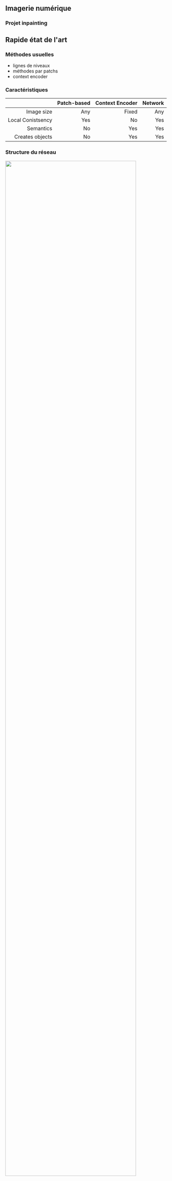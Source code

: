 ## Imagerie numérique
### Projet inpainting



## Rapide état de l'art



### Méthodes usuelles

 - lignes de niveaux
 - méthodes par patchs
 - context encoder



### Caractéristiques

|				| Patch-based   | Context Encoder  | Network |
| -----------------------------:| -------------:| ----------------:| -------:|
| Image size   		  	| Any		| Fixed		   | Any     |
| Local Conistsency	   	| Yes		| No		   | Yes     |
| Semantics		   	| No		| Yes		   | Yes     |
| Creates objects	   	| No		| Yes		   | Yes     |



### Structure du réseau
<image src="https://perso.crans.org/bricout/Intronum/network_overview.png" controls style="width:90%"></image>



## Tests sur le réseau



#### Différents masques

|																   |																       |																  |
| -------------------------------------------------------------------------------------------------------------------------------- | --------------------------------------------------------------------------------------------------------------------------------- | -------------------------------------------------------------------------------------------------------------------------------- |
| <p align="center"><image src="https://perso.crans.org/bricout/Intronum/Masks/bateau_in_triangle.png" controls style="width:80%" ></image></p>| <p align="center"><image src="https://perso.crans.org/bricout/Intronum/Masks/bateau_in_square.png" controls style="width:80%" ></image></p> | <p align="center"><image src="https://perso.crans.org/bricout/Intronum/Masks/bateau_in_circle.png" controls style="width:80%" ></image></p>|
| <p align="center"><image src="https://perso.crans.org/bricout/Intronum/Masks/bateau_out_triangle_noise_0.000.png" controls style="width:80%" ></image></p>| <p align="center"><image src="https://perso.crans.org/bricout/Intronum/Masks/bateau_out_square_noise_0.000.png" controls style="width:80%" ></image></p> | <p align="center"><image src="https://perso.crans.org/bricout/Intronum/Masks/bateau_out_circle_noise_0.000.png" controls style="width:80%" ></image></p>|



#### Différents masques

|																   |																       |																  |
| -------------------------------------------------------------------------------------------------------------------------------- | --------------------------------------------------------------------------------------------------------------------------------- | -------------------------------------------------------------------------------------------------------------------------------- |
| <p align="center"><image src="https://perso.crans.org/bricout/Intronum/Masks/montagne_in_triangle.png" controls style="width:80%" ></image></p>| <p align="center"><image src="https://perso.crans.org/bricout/Intronum/Masks/montagne_in_square.png" controls style="width:80%" ></image></p> | <p align="center"><image src="https://perso.crans.org/bricout/Intronum/Masks/montagne_in_circle.png" controls style="width:80%" ></image></p>|
| <p align="center"><image src="https://perso.crans.org/bricout/Intronum/Masks/montagne_out_triangle_noise_0.000.png" controls style="width:80%" ></image></p>| <p align="center"><image src="https://perso.crans.org/bricout/Intronum/Masks/montagne_out_square_noise_0.000.png" controls style="width:80%" ></image></p> | <p align="center"><image src="https://perso.crans.org/bricout/Intronum/Masks/montagne_out_circle_noise_0.000.png" controls style="width:80%" ></image></p>|


### Zero-padding
Artefacts dus au 0-padding

0 pixels												       | 3 pixels													| 6 pixels													 |
-------------------------------------------------------------------------------------------------------------- | -------------------------------------------------------------------------------------------------------------- | -------------------------------------------------------------------------------------------------------------- |
<image src="https://perso.crans.org/bricout/Intronum/Padding/0_input.png" controls style="width:100%" ></image>| <image src="https://perso.crans.org/bricout/Intronum/Padding/3_input.png" controls style="width:100%" ></image>| <image src="https://perso.crans.org/bricout/Intronum/Padding/6_input.png" controls style="width:100%" ></image>|
<image src="https://perso.crans.org/bricout/Intronum/Padding/0_out.png" controls style="width:100%" ></image>  | <image src="https://perso.crans.org/bricout/Intronum/Padding/3_out.png" controls style="width:100%" ></image>  | <image src="https://perso.crans.org/bricout/Intronum/Padding/6_out.png" controls style="width:100%" ></image>  |


### Images non naturelles

|																   |																       |																  |																      |
| -------------------------------------------------------------------------------------------------------------------------------- | --------------------------------------------------------------------------------------------------------------------------------- | -------------------------------------------------------------------------------------------------------------------------------- | --------------------------------------------------------------------------------------------------------------------------------- |
| <p align="center"><image src="https://perso.crans.org/bricout/Intronum/CoL/input_1.png" controls style="width:100%" ></image></p>| <p align="center"><image src="https://perso.crans.org/bricout/Intronum/CoL/input_2.png" controls style="width:100%" ></image></p> | <p align="center"><image src="https://perso.crans.org/bricout/Intronum/CoL/input_3.png" controls style="width:100%" ></image></p>| <p align="center"><image src="https://perso.crans.org/bricout/Intronum/CoL/input_4.png" controls style="width:100%" ></image></p> |
| <p align="center"><image src="https://perso.crans.org/bricout/Intronum/CoL/out_1.png" controls style="width:100%" ></image></p>  | <p align="center"><image src="https://perso.crans.org/bricout/Intronum/CoL/out_2.png" controls style="width:100%" ></image></p>   | <p align="center"><image src="https://perso.crans.org/bricout/Intronum/CoL/out_3.png" controls style="width:100%" ></image></p>  | <p align="center"><image src="https://perso.crans.org/bricout/Intronum/CoL/out_4.png" controls style="width:100%" ></image></p>   |


### Images non naturelles

|																   |																       |																  |
| -------------------------------------------------------------------------------------------------------------------------------- | --------------------------------------------------------------------------------------------------------------------------------- | -------------------------------------------------------------------------------------------------------------------------------- |
| <p align="center"><image src="https://perso.crans.org/bricout/Intronum/Gogh/input_1.png" controls style="width:90%" ></image></p>| <p align="center"><image src="https://perso.crans.org/bricout/Intronum/Gogh/input_2.png" controls style="width:90%" ></image></p> | <p align="center"><image src="https://perso.crans.org/bricout/Intronum/Gogh/input_3.png" controls style="width:90%" ></image></p>|
| <p align="center"><image src="https://perso.crans.org/bricout/Intronum/Gogh/out_1.png" controls style="width:90%" ></image></p>  | <p align="center"><image src="https://perso.crans.org/bricout/Intronum/Gogh/out_2.png" controls style="width:90%" ></image></p>   | <p align="center"><image src="https://perso.crans.org/bricout/Intronum/Gogh/out_3.png" controls style="width:90%" ></image></p>  |


#### Architecture
<image src="https://perso.crans.org/bricout/Intronum/Archi.png" controls style="width:45%" ></image>


#### Résultats : couches de convolution (1,4)

|																   |																       |																  |																      |
| -------------------------------------------------------------------------------------------------------------------------------- | --------------------------------------------------------------------------------------------------------------------------------- | -------------------------------------------------------------------------------------------------------------------------------- | --------------------------------------------------------------------------------------------------------------------------------- |
| <p align="center"><image src="https://perso.crans.org/bricout/Intronum/Convolution/01/bateau_in.png" controls style="width:100%" ></image></p>| <p align="center"><image src="https://perso.crans.org/bricout/Intronum/Convolution/01/bateau_out_noise_0.00.png" controls style="width:100%" ></image></p> | <p align="center"><image src="https://perso.crans.org/bricout/Intronum/Convolution/01/bateau_out_noise_0.14.png" controls style="width:100%" ></image></p>| <p align="center"><image src="https://perso.crans.org/bricout/Intronum/Convolution/01/bateau_out_noise_0.28.png" controls style="width:100%" ></image></p> |
| <p align="center"><image src="https://perso.crans.org/bricout/Intronum/Convolution/04/bateau_in.png" controls style="width:100%" ></image></p>| <p align="center"><image src="https://perso.crans.org/bricout/Intronum/Convolution/04/bateau_out_noise_0.00.png" controls style="width:100%" ></image></p> | <p align="center"><image src="https://perso.crans.org/bricout/Intronum/Convolution/04/bateau_out_noise_0.14.png" controls style="width:100%" ></image></p>| <p align="center"><image src="https://perso.crans.org/bricout/Intronum/Convolution/04/bateau_out_noise_0.28.png" controls style="width:100%" ></image></p> |


#### Résultats : couches de convolution (7,10)

|																   |																       |																  |																      |
| -------------------------------------------------------------------------------------------------------------------------------- | --------------------------------------------------------------------------------------------------------------------------------- | -------------------------------------------------------------------------------------------------------------------------------- | --------------------------------------------------------------------------------------------------------------------------------- |
| <p align="center"><image src="https://perso.crans.org/bricout/Intronum/Convolution/07/bateau_in.png" controls style="width:100%" ></image></p>| <p align="center"><image src="https://perso.crans.org/bricout/Intronum/Convolution/07/bateau_out_noise_0.00.png" controls style="width:100%" ></image></p> | <p align="center"><image src="https://perso.crans.org/bricout/Intronum/Convolution/07/bateau_out_noise_0.14.png" controls style="width:100%" ></image></p>| <p align="center"><image src="https://perso.crans.org/bricout/Intronum/Convolution/07/bateau_out_noise_0.28.png" controls style="width:100%" ></image></p> |
| <p align="center"><image src="https://perso.crans.org/bricout/Intronum/Convolution/10/bateau_in.png" controls style="width:100%" ></image></p>| <p align="center"><image src="https://perso.crans.org/bricout/Intronum/Convolution/10/bateau_out_noise_0.00.png" controls style="width:100%" ></image></p> | <p align="center"><image src="https://perso.crans.org/bricout/Intronum/Convolution/10/bateau_out_noise_0.14.png" controls style="width:100%" ></image></p>| <p align="center"><image src="https://perso.crans.org/bricout/Intronum/Convolution/10/bateau_out_noise_0.28.png" controls style="width:100%" ></image></p> |


#### Résultats : couches de convolution (13,16)

|																   |																       |																  |																      |
| -------------------------------------------------------------------------------------------------------------------------------- | --------------------------------------------------------------------------------------------------------------------------------- | -------------------------------------------------------------------------------------------------------------------------------- | --------------------------------------------------------------------------------------------------------------------------------- |
| <p align="center"><image src="https://perso.crans.org/bricout/Intronum/Convolution/13/bateau_in.png" controls style="width:100%" ></image></p>| <p align="center"><image src="https://perso.crans.org/bricout/Intronum/Convolution/13/bateau_out_noise_0.00.png" controls style="width:100%" ></image></p> | <p align="center"><image src="https://perso.crans.org/bricout/Intronum/Convolution/13/bateau_out_noise_0.14.png" controls style="width:100%" ></image></p>| <p align="center"><image src="https://perso.crans.org/bricout/Intronum/Convolution/13/bateau_out_noise_0.28.png" controls style="width:100%" ></image></p> |
| <p align="center"><image src="https://perso.crans.org/bricout/Intronum/Convolution/16/bateau_in.png" controls style="width:100%" ></image></p>| <p align="center"><image src="https://perso.crans.org/bricout/Intronum/Convolution/16/bateau_out_noise_0.00.png" controls style="width:100%" ></image></p> | <p align="center"><image src="https://perso.crans.org/bricout/Intronum/Convolution/16/bateau_out_noise_0.14.png" controls style="width:100%" ></image></p>| <p align="center"><image src="https://perso.crans.org/bricout/Intronum/Convolution/16/bateau_out_noise_0.28.png" controls style="width:100%" ></image></p> |


#### Résultats : couches de convolution (46,49)

|																   |																       |																  |																      |
| -------------------------------------------------------------------------------------------------------------------------------- | --------------------------------------------------------------------------------------------------------------------------------- | -------------------------------------------------------------------------------------------------------------------------------- | --------------------------------------------------------------------------------------------------------------------------------- |
| <p align="center"><image src="https://perso.crans.org/bricout/Intronum/Convolution_late/46/bateau_in.png" controls style="width:100%" ></image></p>| <p align="center"><image src="https://perso.crans.org/bricout/Intronum/Convolution_late/46/bateau_out_noise_0.00.png" controls style="width:100%" ></image></p> | <p align="center"><image src="https://perso.crans.org/bricout/Intronum/Convolution_late/46/bateau_out_noise_0.14.png" controls style="width:100%" ></image></p>| <p align="center"><image src="https://perso.crans.org/bricout/Intronum/Convolution_late/46/bateau_out_noise_0.28.png" controls style="width:100%" ></image></p> |
| <p align="center"><image src="https://perso.crans.org/bricout/Intronum/Convolution_late/49/bateau_in.png" controls style="width:100%" ></image></p>| <p align="center"><image src="https://perso.crans.org/bricout/Intronum/Convolution_late/49/bateau_out_noise_0.00.png" controls style="width:100%" ></image></p> | <p align="center"><image src="https://perso.crans.org/bricout/Intronum/Convolution_late/49/bateau_out_noise_0.14.png" controls style="width:100%" ></image></p>| <p align="center"><image src="https://perso.crans.org/bricout/Intronum/Convolution_late/49/bateau_out_noise_0.28.png" controls style="width:100%" ></image></p> |


#### Résultats : couches de convolution dilatées (19,22)

|																   |																       |																  |																      |
| -------------------------------------------------------------------------------------------------------------------------------- | --------------------------------------------------------------------------------------------------------------------------------- | -------------------------------------------------------------------------------------------------------------------------------- | --------------------------------------------------------------------------------------------------------------------------------- |
| <p align="center"><image src="https://perso.crans.org/bricout/Intronum/Dilated/19/bateau_in.png" controls style="width:100%" ></image></p>| <p align="center"><image src="https://perso.crans.org/bricout/Intronum/Dilated/19/bateau_out_noise_0.00.png" controls style="width:100%" ></image></p> | <p align="center"><image src="https://perso.crans.org/bricout/Intronum/Dilated/19/bateau_out_noise_0.14.png" controls style="width:100%" ></image></p>| <p align="center"><image src="https://perso.crans.org/bricout/Intronum/Dilated/19/bateau_out_noise_0.28.png" controls style="width:100%" ></image></p> |
| <p align="center"><image src="https://perso.crans.org/bricout/Intronum/Dilated/22/bateau_in.png" controls style="width:100%" ></image></p>| <p align="center"><image src="https://perso.crans.org/bricout/Intronum/Dilated/22/bateau_out_noise_0.00.png" controls style="width:100%" ></image></p> | <p align="center"><image src="https://perso.crans.org/bricout/Intronum/Dilated/22/bateau_out_noise_0.14.png" controls style="width:100%" ></image></p>| <p align="center"><image src="https://perso.crans.org/bricout/Intronum/Dilated/22/bateau_out_noise_0.28.png" controls style="width:100%" ></image></p> |


#### Résultats : couche de convolution dilatée (25,28)

|																   |																       |																  |																      |
| -------------------------------------------------------------------------------------------------------------------------------- | --------------------------------------------------------------------------------------------------------------------------------- | -------------------------------------------------------------------------------------------------------------------------------- | --------------------------------------------------------------------------------------------------------------------------------- |
| <p align="center"><image src="https://perso.crans.org/bricout/Intronum/Dilated/25/bateau_in.png" controls style="width:100%" ></image></p>| <p align="center"><image src="https://perso.crans.org/bricout/Intronum/Dilated/25/bateau_out_noise_0.00.png" controls style="width:100%" ></image></p> | <p align="center"><image src="https://perso.crans.org/bricout/Intronum/Dilated/25/bateau_out_noise_0.14.png" controls style="width:100%" ></image></p>| <p align="center"><image src="https://perso.crans.org/bricout/Intronum/Dilated/25/bateau_out_noise_0.28.png" controls style="width:100%" ></image></p> |
| <p align="center"><image src="https://perso.crans.org/bricout/Intronum/Dilated/28/bateau_in.png" controls style="width:100%" ></image></p>| <p align="center"><image src="https://perso.crans.org/bricout/Intronum/Dilated/28/bateau_out_noise_0.00.png" controls style="width:100%" ></image></p> | <p align="center"><image src="https://perso.crans.org/bricout/Intronum/Dilated/28/bateau_out_noise_0.14.png" controls style="width:100%" ></image></p>| <p align="center"><image src="https://perso.crans.org/bricout/Intronum/Dilated/28/bateau_out_noise_0.28.png" controls style="width:100%" ></image></p> |


#### Résultats : SpatialBatchNormalization (2,11)

|																   |																       |																  |																      |
| -------------------------------------------------------------------------------------------------------------------------------- | --------------------------------------------------------------------------------------------------------------------------------- | -------------------------------------------------------------------------------------------------------------------------------- | --------------------------------------------------------------------------------------------------------------------------------- |
| <p align="center"><image src="https://perso.crans.org/bricout/Intronum/Batch_norm/02/bateau_in.png" controls style="width:100%" ></image></p>| <p align="center"><image src="https://perso.crans.org/bricout/Intronum/Batch_norm/02/bateau_out_noise_0.00.png" controls style="width:100%" ></image></p> | <p align="center"><image src="https://perso.crans.org/bricout/Intronum/Batch_norm/02/bateau_out_noise_0.14.png" controls style="width:100%" ></image></p>| <p align="center"><image src="https://perso.crans.org/bricout/Intronum/Batch_norm/02/bateau_out_noise_0.28.png" controls style="width:100%" ></image></p> |
| <p align="center"><image src="https://perso.crans.org/bricout/Intronum/Batch_norm/11/bateau_in.png" controls style="width:100%" ></image></p>| <p align="center"><image src="https://perso.crans.org/bricout/Intronum/Batch_norm/11/bateau_out_noise_0.00.png" controls style="width:100%" ></image></p> | <p align="center"><image src="https://perso.crans.org/bricout/Intronum/Batch_norm/11/bateau_out_noise_0.14.png" controls style="width:100%" ></image></p>| <p align="center"><image src="https://perso.crans.org/bricout/Intronum/Batch_norm/11/bateau_out_noise_0.28.png" controls style="width:100%" ></image></p> |


#### Résultats : SpatialBatchNormalization (20,29)

|																   |																       |																  |																      |
| -------------------------------------------------------------------------------------------------------------------------------- | --------------------------------------------------------------------------------------------------------------------------------- | -------------------------------------------------------------------------------------------------------------------------------- | --------------------------------------------------------------------------------------------------------------------------------- |
| <p align="center"><image src="https://perso.crans.org/bricout/Intronum/Batch_norm/20/bateau_in.png" controls style="width:100%" ></image></p>| <p align="center"><image src="https://perso.crans.org/bricout/Intronum/Batch_norm/20/bateau_out_noise_0.00.png" controls style="width:100%" ></image></p> | <p align="center"><image src="https://perso.crans.org/bricout/Intronum/Batch_norm/20/bateau_out_noise_0.14.png" controls style="width:100%" ></image></p>| <p align="center"><image src="https://perso.crans.org/bricout/Intronum/Batch_norm/20/bateau_out_noise_0.28.png" controls style="width:100%" ></image></p> |
| <p align="center"><image src="https://perso.crans.org/bricout/Intronum/Batch_norm/29/bateau_in.png" controls style="width:100%" ></image></p>| <p align="center"><image src="https://perso.crans.org/bricout/Intronum/Batch_norm/29/bateau_out_noise_0.00.png" controls style="width:100%" ></image></p> | <p align="center"><image src="https://perso.crans.org/bricout/Intronum/Batch_norm/29/bateau_out_noise_0.14.png" controls style="width:100%" ></image></p>| <p align="center"><image src="https://perso.crans.org/bricout/Intronum/Batch_norm/29/bateau_out_noise_0.28.png" controls style="width:100%" ></image></p> |


#### Résultats : SpatialBatchNormalization (38,47)

|																   |																       |																  |																      |
| -------------------------------------------------------------------------------------------------------------------------------- | --------------------------------------------------------------------------------------------------------------------------------- | -------------------------------------------------------------------------------------------------------------------------------- | --------------------------------------------------------------------------------------------------------------------------------- |
| <p align="center"><image src="https://perso.crans.org/bricout/Intronum/Batch_norm/38/bateau_in.png" controls style="width:100%" ></image></p>| <p align="center"><image src="https://perso.crans.org/bricout/Intronum/Batch_norm/38/bateau_out_noise_0.00.png" controls style="width:100%" ></image></p> | <p align="center"><image src="https://perso.crans.org/bricout/Intronum/Batch_norm/38/bateau_out_noise_0.14.png" controls style="width:100%" ></image></p>| <p align="center"><image src="https://perso.crans.org/bricout/Intronum/Batch_norm/38/bateau_out_noise_0.28.png" controls style="width:100%" ></image></p> |
| <p align="center"><image src="https://perso.crans.org/bricout/Intronum/Batch_norm/47/bateau_in.png" controls style="width:100%" ></image></p>| <p align="center"><image src="https://perso.crans.org/bricout/Intronum/Batch_norm/47/bateau_out_noise_0.00.png" controls style="width:100%" ></image></p> | <p align="center"><image src="https://perso.crans.org/bricout/Intronum/Batch_norm/47/bateau_out_noise_0.14.png" controls style="width:100%" ></image></p>| <p align="center"><image src="https://perso.crans.org/bricout/Intronum/Batch_norm/47/bateau_out_noise_0.28.png" controls style="width:100%" ></image></p> |


#### Résultats : bruit sur les couches batch

|																   |																   |																   |																       |																  |
| -------------------------------------------------------------------------------------------------------------------------------- | --------------------------------------------------------------------------------------------------------------------------------- | -------------------------------------------------------------------------------------------------------------------------------- | -------------------------------------------------------------------------------------------------------------------------------- | -------------------------------------------------------------------------------------------------------------------------------- |
| <p align="center"><image src="https://perso.crans.org/bricout/Intronum/Noise_batch/bateau_in_square.png" controls style="width:95%" ></image></p>| <p align="center"><image src="https://perso.crans.org/bricout/Intronum/Noise_batch/bateau_out_square_noise_0.000.png" controls style="width:95%" ></image></p> | <p align="center"><image src="https://perso.crans.org/bricout/Intronum/Noise_batch/bateau_out_square_noise_0.010.png" controls style="width:95%" ></image></p>| <p align="center"><image src="https://perso.crans.org/bricout/Intronum/Noise_batch/bateau_out_square_noise_0.100.png" controls style="width:95%" ></image></p>| <p align="center"><image src="https://perso.crans.org/bricout/Intronum/Noise_batch/bateau_out_square_noise_0.300.png" controls style="width:95%" ></image></p>|
| <p align="center"><image src="https://perso.crans.org/bricout/Intronum/Noise_batch/lac_in_square.png" controls style="width:95%" ></image></p>| <p align="center"><image src="https://perso.crans.org/bricout/Intronum/Noise_batch/lac_out_square_noise_0.000.png" controls style="width:95%" ></image></p> | <p align="center"><image src="https://perso.crans.org/bricout/Intronum/Noise_batch/lac_out_square_noise_0.010.png" controls style="width:95%" ></image></p>| <p align="center"><image src="https://perso.crans.org/bricout/Intronum/Noise_batch/lac_out_square_noise_0.100.png" controls style="width:95%" ></image></p>| <p align="center"><image src="https://perso.crans.org/bricout/Intronum/Noise_batch/lac_out_square_noise_0.300.png" controls style="width:95%" ></image></p>|


#### Résultats : bruit sur les couches convolutives

|																   |																   |																   |																       |																  |
| -------------------------------------------------------------------------------------------------------------------------------- | --------------------------------------------------------------------------------------------------------------------------------- | -------------------------------------------------------------------------------------------------------------------------------- | -------------------------------------------------------------------------------------------------------------------------------- | -------------------------------------------------------------------------------------------------------------------------------- |
| <p align="center"><image src="https://perso.crans.org/bricout/Intronum/Noise_conv/bateau_in_square.png" controls style="width:95%" ></image></p>| <p align="center"><image src="https://perso.crans.org/bricout/Intronum/Noise_conv/bateau_out_square_noise_0.000.png" controls style="width:95%" ></image></p> | <p align="center"><image src="https://perso.crans.org/bricout/Intronum/Noise_conv/bateau_out_square_noise_0.040.png" controls style="width:95%" ></image></p>| <p align="center"><image src="https://perso.crans.org/bricout/Intronum/Noise_conv/bateau_out_square_noise_0.100.png" controls style="width:95%" ></image></p>| <p align="center"><image src="https://perso.crans.org/bricout/Intronum/Noise_conv/bateau_out_square_noise_0.300.png" controls style="width:95%" ></image></p>|
| <p align="center"><image src="https://perso.crans.org/bricout/Intronum/Noise_conv/neige_in_square.png" controls style="width:95%" ></image></p>| <p align="center"><image src="https://perso.crans.org/bricout/Intronum/Noise_conv/neige_out_square_noise_0.000.png" controls style="width:95%" ></image></p> | <p align="center"><image src="https://perso.crans.org/bricout/Intronum/Noise_conv/neige_out_square_noise_0.040.png" controls style="width:95%" ></image></p>| <p align="center"><image src="https://perso.crans.org/bricout/Intronum/Noise_conv/neige_out_square_noise_0.100.png" controls style="width:95%" ></image></p>| <p align="center"><image src="https://perso.crans.org/bricout/Intronum/Noise_conv/neige_out_square_noise_0.300.png" controls style="width:95%" ></image></p>|


## Fin



### Visages
Pas accès à l'optimisation des visages
<image src="https://perso.crans.org/petrovich/imnum/face_model.png" controls style="width:70%" ></image>



### Visages

|																	   |																		|
| ---------------------------------------------------------------------------------------------------------------------------------------- | ------------------------------------------------------------------------------------------------------------------------------------------ |
| <p align="center"><image src="https://perso.crans.org/bricout/Intronum/Visages/visage_input.png" controls style="width:40%" ></image></p>| <p align="center"><image src="https://perso.crans.org/bricout/Intronum/Visages/visage_bad_2.png" controls style="width:40%" ></image></p>  |
| <p align="center"><image src="https://perso.crans.org/bricout/Intronum/Visages/visage_bad.png" controls style="width:40%" ></image></p>  | <p align="center"><image src="https://perso.crans.org/bricout/Intronum/Visages/visage_input_2.png" controls style="width:40%" ></image></p>|



### Facilitation des tests : editeur de masks
<image src="https://perso.crans.org/bricout/Intronum/mask_editor.png" controls style="width:60%" ></image>



## Expérimentations sur le réseau



### Entraînement du réseau
<image src="https://perso.crans.org/petrovich/imnum/no_more_training.png" controls style="width:60%" ></image>



### Facilitation des tests : ajout automatique de bruit
IMAGE ou description de la méthode



## Fin